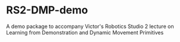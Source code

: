 # RS2-DMP-demo
A demo package to accompany Victor's Robotics Studio 2 lecture on Learning from Demonstration and Dynamic Movement Primitives
